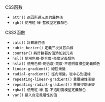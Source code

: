 CSS函數
- `attr()` <small>返回所選元素的屬性值</small>
- `rgb()` <small>使用紅-綠-藍模型定義顏色</small>

CSS3函數
- `calc()` <small>計算屬性值</small>
- `cubic_bezier()` <small>定義三次貝茲曲線</small>
- `counter()` <small>將計數器的值添加到元素</small>
- `hsl()` <small>使用色相-飽合度-亮度定義顏色</small>
- `hsla()` <small>使用色相-飽合度-亮度-不透明度模型定義顏色</small>
- `linear-gradient()` <small>線性漸變</small>
- `radial-gradient()` <small>徑向漸變，從中心到邊緣</small>
- `repeating-linear-gradient()` <small>重覆線性漸變</small>
- `repeating-radial-gradient()` <small>重覆徑向漸變</small>
- `rgba()` <small>使用紅-綠-藍-不透明度模型定義顏色</small>
- `var()` <small>插入自定義屬性的值</small>